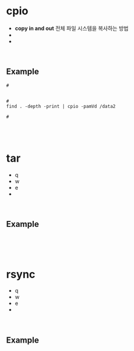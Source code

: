 
# 



# cpio
* __copy in and out__ 전체 파일 시스템을 복사하는 방법
* 
* 
</br>

## Example
```
# 


# 
find . -depth -print | cpio -pamVd /data2

# 

```
</br>
</br>


# tar
* q
* w
* e
* 
</br>

## Example
```
```
</br>
</br>


# rsync
* q
* w
* e
* 
</br>

## Example
```
```
</br>
</br>
